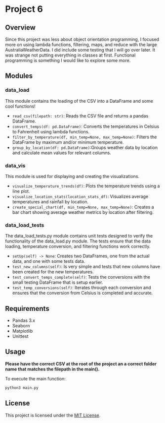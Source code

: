 # Project 6

## Overview

Since this project was less about object orientation programming, I focused more on using lambda functions, filtering, maps, and reduce with the large AustraliaWeatherData. I did include some testing that I will go over later.
It was strange not putting everything in classes at first. Functional programming is something I would like to explore some more.

## Modules

### data_load

This module contains the loading of the CSV into a DataFrame and some cool functions!

 - `read_csv(filepath: str)`: Reads the CSV file and returns a pandas DataFrame.
 - `convert_temps(df: pd.DataFrame)`: Converts the temperatures in Celsius to Fahrenheit using lambda functions.
 - `filter_by_temperature(df, min_temp=None, max_temp=None)`: Filters the DataFrame by maximum and/or minimum temperature.
 - `group_by_location(df: pd.DataFrame)`:Groups weather data by location and calculate mean values for relevant columns.

### data_vis

This module is used for displaying and creating the visualizations.

 - `visualize_temperature_trends(df)`: Plots the temperature trends using a line plot.
 - `visualize_location_stats(location_stats_df)`: Visualizes average temperatures and rainfall by location.
 - `create_special_chart(df, min_temp=None, max_temp=None)`: Creates a bar chart showing average weather metrics by location after filtering.

### data_load_tests

The data_load_tests.py module contains unit tests designed to verify the functionality of the data_load.py module. The tests ensure that the data loading, temperature conversion, and filtering functions work correctly.

 - `setUp(self) -> None`: Creates two DataFrames, one from the actual data, and one with some tests data.
 - `test_new_columns(self)`: Is very simple and tests that new columns have been created for the new temperatures.
 - `test_convert_temps_complete(self)`: Tests the conversions with the small testing DataFrame that is setup earlier.
 - `test_temp_conversions(self)`: Iterates through each conversion and ensures that the conversion from Celsius is completed and accurate.

## Requirements

- Pandas 3.x
- Seaborn
- Matplotlib
- Unittest

## Usage
**Please have the correct CSV at the root of the project an a correct folder name that matches the filepath in the main().**

To execute the main function:

```bash
python3 main.py
```

## License
This project is licensed under the [MIT License](LICENSE).
